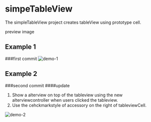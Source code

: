 # simpeTableView
The simpleTableView project creates tableView using prototype cell.

preview image


## Example 1 
###first commit
![demo-1](https://cloud.githubusercontent.com/assets/12994354/10723979/667cf668-7bfb-11e5-970c-1b12e6a9c9d4.png)

## Example 2 
###second commit
####update
1. Show a alterview on top of the tableview using the new alterviewcontroller when users clicked the tableview.
2. Use the cehckmarkstyle of accessory on  the right of tableviewCell. 

![demo-2](https://cloud.githubusercontent.com/assets/12994354/10750156/183dd67c-7cad-11e5-890d-772b8ecc5c4c.png)
